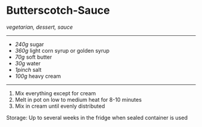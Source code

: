 # Butterscotch-Sauce

*vegetarian, dessert, sauce*

---

- *240g* sugar
- *360g* light corn syrup or golden syrup
- *70g* soft butter
- *30g* water
- *1pinch* salt
- *100g* heavy cream

---

1. Mix everything except for cream
2. Melt in pot on low to medium heat for 8-10 minutes
3. Mix in cream until evenly distributed

Storage: Up to several weeks in the fridge when sealed container is used